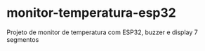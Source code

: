 # monitor-temperatura-esp32
Projeto de monitor de temperatura com ESP32, buzzer e display 7 segmentos
